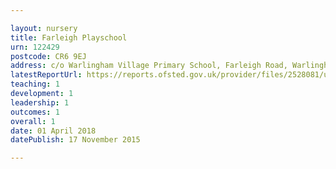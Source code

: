 ```yaml
---

layout: nursery
title: Farleigh Playschool
urn: 122429
postcode: CR6 9EJ
address: c/o Warlingham Village Primary School, Farleigh Road, Warlingham, Surrey, CR6 9EJ
latestReportUrl: https://reports.ofsted.gov.uk/provider/files/2528081/urn/122429.pdf
teaching: 1
development: 1
leadership: 1
outcomes: 1
overall: 1
date: 01 April 2018 
datePublish: 17 November 2015

---
```

